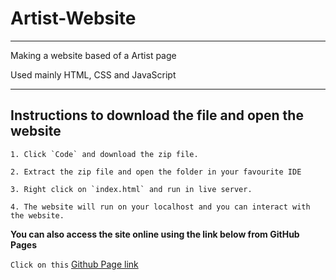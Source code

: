 # Artist-Website
---

Making a website based of a Artist page

Used mainly HTML, CSS and JavaScript

---

## Instructions to download the file and open the website

```
1. Click `Code` and download the zip file.

2. Extract the zip file and open the folder in your favourite IDE

3. Right click on `index.html` and run in live server. 

4. The website will run on your localhost and you can interact with the website.
```

**You can also access the site online using the link below from GitHub Pages**

`Click on this` [Github Page link](https://bricahrds2.github.io/Artist-Website/)
